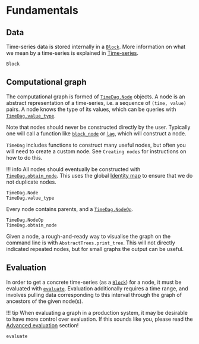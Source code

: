 # Fundamentals

## Data

Time-series data is stored internally in a [`Block`](@ref).
More information on what we mean by a time-series is explained in [Time-series](@ref).

```@docs
Block
```

## Computational graph

The computational graph is formed of [`TimeDag.Node`](@ref) objects.
A node is an abstract representation of a time-series, i.e. a sequence of `(time, value)` pairs.
A node knows the type of its values, which can be queries with [`TimeDag.value_type`](@ref).

Note that nodes should never be constructed directly by the user.
Typically one will call a function like [`block_node`](@ref) or [`lag`](@ref), which will construct a node.

`TimeDag` includes functions to construct many useful nodes, but often you will need to create a custom node.
See `Creating nodes` for instructions on how to do this.

!!! info
    All nodes should eventually be constructed with [`TimeDag.obtain_node`](@ref).
    This uses the global [Identity map](@ref) to ensure that we do not duplicate nodes.

```@docs
TimeDag.Node
TimeDag.value_type
```

Every node contains parents, and a [`TimeDag.NodeOp`](@ref).

```@docs
TimeDag.NodeOp
TimeDag.obtain_node
```

Given a node, a rough-and-ready way to visualise the graph on the command line is with `AbstractTrees.print_tree`.
This will not directly indicated repeated nodes, but for small graphs the output can be useful.

## Evaluation

In order to get a concrete time-series (as a [`Block`](@ref)) for a node, it must be evaluated with [`evaluate`](@ref).
Evaluation additionally requires a time range, and involves pulling data corresponding to this interval through the graph of ancestors of the given node(s).

!!! tip
    When evaluating a graph in a production system, it may be desirable to have more control over evaluation.
    If this sounds like you, please read the [Advanced evaluation](@ref) section!

```@docs
evaluate
```
